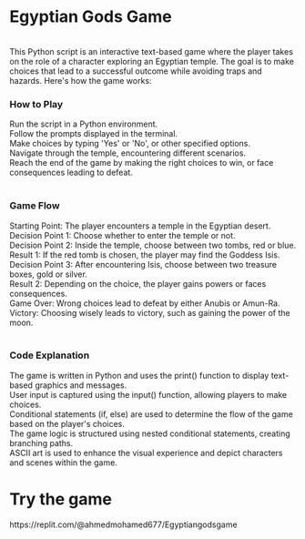 <h1>Egyptian Gods Game</h1>
<br>
This Python script is an interactive text-based game where the player takes on the role of a character exploring an Egyptian temple. The goal is to make choices that lead to a successful outcome while avoiding traps and hazards. Here's how the game works:
<br>
<h3>How to Play</h3>
Run the script in a Python environment.<br>
Follow the prompts displayed in the terminal.<br>
Make choices by typing 'Yes' or 'No', or other specified options.<br>
Navigate through the temple, encountering different scenarios.<br>
Reach the end of the game by making the right choices to win, or face consequences leading to defeat.<br>
<br>
<h3>Game Flow</h3>
Starting Point: The player encounters a temple in the Egyptian desert.<br>
Decision Point 1: Choose whether to enter the temple or not.<br>
Decision Point 2: Inside the temple, choose between two tombs, red or blue.<br>
Result 1: If the red tomb is chosen, the player may find the Goddess Isis.<br>
Decision Point 3: After encountering Isis, choose between two treasure boxes, gold or silver.<br>
Result 2: Depending on the choice, the player gains powers or faces consequences.<br>
Game Over: Wrong choices lead to defeat by either Anubis or Amun-Ra.<br>
Victory: Choosing wisely leads to victory, such as gaining the power of the moon.<br>
<br>
<h3>Code Explanation</h3>
The game is written in Python and uses the print() function to display text-based graphics and messages.<br>
User input is captured using the input() function, allowing players to make choices.<br>
Conditional statements (if, else) are used to determine the flow of the game based on the player's choices.<br>
The game logic is structured using nested conditional statements, creating branching paths.<br>
ASCII art is used to enhance the visual experience and depict characters and scenes within the game.<br>

<h1>Try the game</h1>
https://replit.com/@ahmedmohamed677/Egyptiangodsgame
